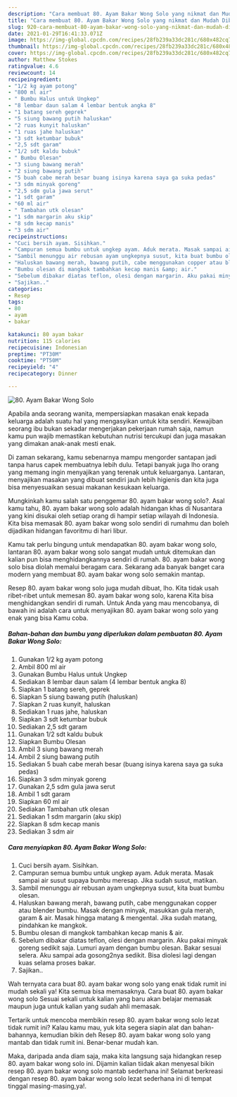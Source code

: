 ```yaml
---
description: "Cara membuat 80. Ayam Bakar Wong Solo yang nikmat dan Mudah Dibuat"
title: "Cara membuat 80. Ayam Bakar Wong Solo yang nikmat dan Mudah Dibuat"
slug: 920-cara-membuat-80-ayam-bakar-wong-solo-yang-nikmat-dan-mudah-dibuat
date: 2021-01-29T16:41:33.071Z
image: https://img-global.cpcdn.com/recipes/28fb239a33dc281c/680x482cq70/80-ayam-bakar-wong-solo-foto-resep-utama.jpg
thumbnail: https://img-global.cpcdn.com/recipes/28fb239a33dc281c/680x482cq70/80-ayam-bakar-wong-solo-foto-resep-utama.jpg
cover: https://img-global.cpcdn.com/recipes/28fb239a33dc281c/680x482cq70/80-ayam-bakar-wong-solo-foto-resep-utama.jpg
author: Matthew Stokes
ratingvalue: 4.6
reviewcount: 14
recipeingredient:
- "1/2 kg ayam potong"
- "800 ml air"
- " Bumbu Halus untuk Ungkep"
- "8 lembar daun salam 4 lembar bentuk angka 8"
- "1 batang sereh geprek"
- "5 siung bawang putih haluskan"
- "2 ruas kunyit haluskan"
- "1 ruas jahe haluskan"
- "3 sdt ketumbar bubuk"
- "2,5 sdt garam"
- "1/2 sdt kaldu bubuk"
- " Bumbu Olesan"
- "3 siung bawang merah"
- "2 siung bawang putih"
- "5 buah cabe merah besar buang isinya karena saya ga suka pedas"
- "3 sdm minyak goreng"
- "2,5 sdm gula jawa serut"
- "1 sdt garam"
- "60 ml air"
- " Tambahan utk olesan"
- "1 sdm margarin aku skip"
- "8 sdm kecap manis"
- "3 sdm air"
recipeinstructions:
- "Cuci bersih ayam. Sisihkan."
- "Campuran semua bumbu untuk ungkep ayam. Aduk merata. Masak sampai air susut supaya bumbu meresap. Jika sudah susut, matikan."
- "Sambil menunggu air rebusan ayam ungkepnya susut, kita buat bumbu olesan."
- "Haluskan bawang merah, bawang putih, cabe menggunakan copper atau blender bumbu. Masak dengan minyak, masukkan gula merah, garam &amp; air. Masak hingga matang &amp; mengental. Jika sudah matang, pindahkan ke mangkok."
- "Bumbu olesan di mangkok tambahkan kecap manis &amp; air."
- "Sebelum dibakar diatas teflon, olesi dengan margarin. Aku pakai minyak goreng sedikit saja. Lumuri ayam dengan bumbu olesan. Bakar sesuai selera. Aku sampai ada gosong2nya sedikit. Bisa diolesi lagi dengan kuas selama proses bakar."
- "Sajikan.."
categories:
- Resep
tags:
- 80
- ayam
- bakar

katakunci: 80 ayam bakar 
nutrition: 115 calories
recipecuisine: Indonesian
preptime: "PT30M"
cooktime: "PT50M"
recipeyield: "4"
recipecategory: Dinner

---
```



![80. Ayam Bakar Wong Solo](https://img-global.cpcdn.com/recipes/28fb239a33dc281c/680x482cq70/80-ayam-bakar-wong-solo-foto-resep-utama.jpg)

Apabila anda seorang wanita, mempersiapkan masakan enak kepada keluarga adalah suatu hal yang mengasyikan untuk kita sendiri. Kewajiban seorang ibu bukan sekadar mengerjakan pekerjaan rumah saja, namun kamu pun wajib memastikan kebutuhan nutrisi tercukupi dan juga masakan yang dimakan anak-anak mesti enak.

Di zaman  sekarang, kamu sebenarnya mampu mengorder santapan jadi tanpa harus capek membuatnya lebih dulu. Tetapi banyak juga lho orang yang memang ingin menyajikan yang terenak untuk keluarganya. Lantaran, menyajikan masakan yang dibuat sendiri jauh lebih higienis dan kita juga bisa menyesuaikan sesuai makanan kesukaan keluarga. 



Mungkinkah kamu salah satu penggemar 80. ayam bakar wong solo?. Asal kamu tahu, 80. ayam bakar wong solo adalah hidangan khas di Nusantara yang kini disukai oleh setiap orang di hampir setiap wilayah di Indonesia. Kita bisa memasak 80. ayam bakar wong solo sendiri di rumahmu dan boleh dijadikan hidangan favoritmu di hari libur.

Kamu tak perlu bingung untuk mendapatkan 80. ayam bakar wong solo, lantaran 80. ayam bakar wong solo sangat mudah untuk ditemukan dan kalian pun bisa menghidangkannya sendiri di rumah. 80. ayam bakar wong solo bisa diolah memalui beragam cara. Sekarang ada banyak banget cara modern yang membuat 80. ayam bakar wong solo semakin mantap.

Resep 80. ayam bakar wong solo juga mudah dibuat, lho. Kita tidak usah ribet-ribet untuk memesan 80. ayam bakar wong solo, karena Kita bisa menghidangkan sendiri di rumah. Untuk Anda yang mau mencobanya, di bawah ini adalah cara untuk menyajikan 80. ayam bakar wong solo yang enak yang bisa Kamu coba.

<!--inarticleads1-->

##### Bahan-bahan dan bumbu yang diperlukan dalam pembuatan 80. Ayam Bakar Wong Solo:

1. Gunakan 1/2 kg ayam potong
1. Ambil 800 ml air
1. Gunakan  Bumbu Halus untuk Ungkep
1. Sediakan 8 lembar daun salam (4 lembar bentuk angka 8)
1. Siapkan 1 batang sereh, geprek
1. Siapkan 5 siung bawang putih (haluskan)
1. Siapkan 2 ruas kunyit, haluskan
1. Sediakan 1 ruas jahe, haluskan
1. Siapkan 3 sdt ketumbar bubuk
1. Sediakan 2,5 sdt garam
1. Gunakan 1/2 sdt kaldu bubuk
1. Siapkan  Bumbu Olesan
1. Ambil 3 siung bawang merah
1. Ambil 2 siung bawang putih
1. Sediakan 5 buah cabe merah besar (buang isinya karena saya ga suka pedas)
1. Siapkan 3 sdm minyak goreng
1. Gunakan 2,5 sdm gula jawa serut
1. Ambil 1 sdt garam
1. Siapkan 60 ml air
1. Sediakan  Tambahan utk olesan
1. Sediakan 1 sdm margarin (aku skip)
1. Siapkan 8 sdm kecap manis
1. Sediakan 3 sdm air




<!--inarticleads2-->

##### Cara menyiapkan 80. Ayam Bakar Wong Solo:

1. Cuci bersih ayam. Sisihkan.
1. Campuran semua bumbu untuk ungkep ayam. Aduk merata. Masak sampai air susut supaya bumbu meresap. Jika sudah susut, matikan.
1. Sambil menunggu air rebusan ayam ungkepnya susut, kita buat bumbu olesan.
1. Haluskan bawang merah, bawang putih, cabe menggunakan copper atau blender bumbu. Masak dengan minyak, masukkan gula merah, garam &amp; air. Masak hingga matang &amp; mengental. Jika sudah matang, pindahkan ke mangkok.
1. Bumbu olesan di mangkok tambahkan kecap manis &amp; air.
1. Sebelum dibakar diatas teflon, olesi dengan margarin. Aku pakai minyak goreng sedikit saja. Lumuri ayam dengan bumbu olesan. Bakar sesuai selera. Aku sampai ada gosong2nya sedikit. Bisa diolesi lagi dengan kuas selama proses bakar.
1. Sajikan..




Wah ternyata cara buat 80. ayam bakar wong solo yang enak tidak rumit ini mudah sekali ya! Kita semua bisa memasaknya. Cara buat 80. ayam bakar wong solo Sesuai sekali untuk kalian yang baru akan belajar memasak maupun juga untuk kalian yang sudah ahli memasak.

Tertarik untuk mencoba membikin resep 80. ayam bakar wong solo lezat tidak rumit ini? Kalau kamu mau, yuk kita segera siapin alat dan bahan-bahannya, kemudian bikin deh Resep 80. ayam bakar wong solo yang mantab dan tidak rumit ini. Benar-benar mudah kan. 

Maka, daripada anda diam saja, maka kita langsung saja hidangkan resep 80. ayam bakar wong solo ini. Dijamin kalian tiidak akan menyesal bikin resep 80. ayam bakar wong solo mantab sederhana ini! Selamat berkreasi dengan resep 80. ayam bakar wong solo lezat sederhana ini di tempat tinggal masing-masing,ya!.

